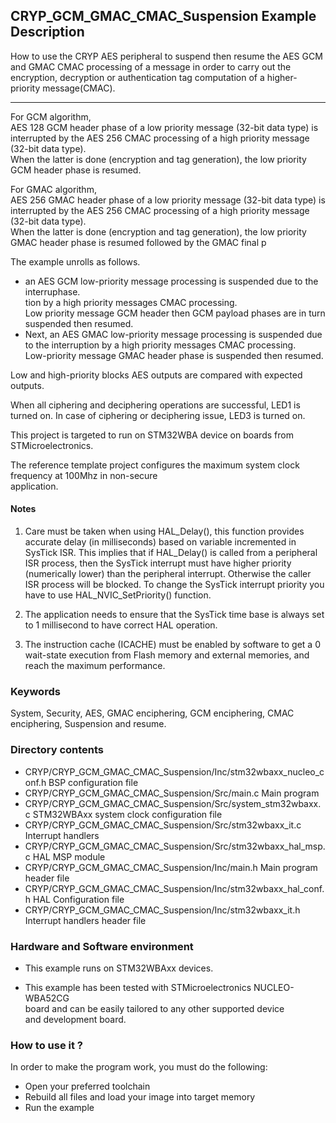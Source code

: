 ## <b>CRYP_GCM_GMAC_CMAC_Suspension Example Description</b>

How to use the CRYP AES peripheral to suspend then resume the AES GCM and GMAC 
CMAC processing of a message in order to carry out the encryption, decryption 
or authentication tag computation of a higher-priority message(CMAC). 

***
 For GCM algorithm,  
  AES 128 GCM header phase of a low priority message (32-bit data type) is interrupted by the
  AES 256 CMAC processing of a high priority message (32-bit data type).  
  When the latter is done (encryption and tag generation), the low priority GCM header
  phase is resumed.  
 

 For GMAC algorithm,  
  AES 256 GMAC header phase of a low priority message (32-bit data type) is interrupted by the
  AES 256 CMAC processing of a high priority message (32-bit data type).  
  When the latter is done (encryption and tag generation), the low priority GMAC header
  phase is resumed followed by the GMAC final p

The example unrolls as follows.     
 - an AES GCM low-priority message processing is suspended due to the interruphase.  
tion by a high priority messages CMAC processing.   
    Low priority message GCM header then GCM payload phases are in turn suspended then resumed.  
 - Next, an AES GMAC low-priority message processing is suspended due to the interruption by a high priority messages CMAC processing.   
    Low-priority message GMAC header phase is suspended then resumed.        

Low and high-priority blocks AES outputs are compared with expected outputs. 
 
When all ciphering and deciphering operations are successful, LED1 is turned on.
In case of ciphering or deciphering issue, LED3 is turned on.  

 
This project is targeted to run on STM32WBA device on boards from STMicroelectronics.  

 
The reference template project configures the maximum system clock frequency at 100Mhz in non-secure  
application.

#### <b>Notes</b>

 1. Care must be taken when using HAL_Delay(), this function provides accurate delay (in milliseconds)
    based on variable incremented in SysTick ISR. This implies that if HAL_Delay() is called from
    a peripheral ISR process, then the SysTick interrupt must have higher priority (numerically lower)
    than the peripheral interrupt. Otherwise the caller ISR process will be blocked.
    To change the SysTick interrupt priority you have to use HAL_NVIC_SetPriority() function.

 2. The application needs to ensure that the SysTick time base is always set to 1 millisecond
    to have correct HAL operation.

 3. The instruction cache (ICACHE) must be enabled by software to get a 0 wait-state execution
    from Flash memory and external memories, and reach the maximum performance.

### <b>Keywords</b>

System, Security, AES, GMAC enciphering, GCM enciphering,  CMAC enciphering, Suspension and resume. 

### <b>Directory contents</b>

  - CRYP/CRYP_GCM_GMAC_CMAC_Suspension/Inc/stm32wbaxx_nucleo_conf.h  BSP configuration file
  - CRYP/CRYP_GCM_GMAC_CMAC_Suspension/Src/main.c                    Main program
  - CRYP/CRYP_GCM_GMAC_CMAC_Suspension/Src/system_stm32wbaxx.c       STM32WBAxx system clock configuration file
  - CRYP/CRYP_GCM_GMAC_CMAC_Suspension/Src/stm32wbaxx_it.c           Interrupt handlers
  - CRYP/CRYP_GCM_GMAC_CMAC_Suspension/Src/stm32wbaxx_hal_msp.c      HAL MSP module
  - CRYP/CRYP_GCM_GMAC_CMAC_Suspension/Inc/main.h                    Main program header file
  - CRYP/CRYP_GCM_GMAC_CMAC_Suspension/Inc/stm32wbaxx_hal_conf.h     HAL Configuration file
  - CRYP/CRYP_GCM_GMAC_CMAC_Suspension/Inc/stm32wbaxx_it.h           Interrupt handlers header file  

### <b>Hardware and Software environment</b>

  - This example runs on STM32WBAxx devices.  

  - This example has been tested with STMicroelectronics NUCLEO-WBA52CG  
    board and can be easily tailored to any other supported device  
    and development board.  

### <b>How to use it ?</b> 

In order to make the program work, you must do the following:  
 - Open your preferred toolchain   
 - Rebuild all files and load your image into target memory  
 - Run the example  

